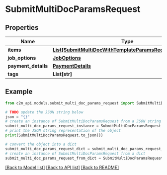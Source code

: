 # SubmitMultiDocParamsRequest


## Properties

Name | Type | Description | Notes
------------ | ------------- | ------------- | -------------
**items** | [**List[SubmitMultiDocWithTemplateParamsRequestItemsInner]**](SubmitMultiDocWithTemplateParamsRequestItemsInner.md) |  | 
**job_options** | [**JobOptions**](JobOptions.md) |  | 
**payment_details** | [**PaymentDetails**](PaymentDetails.md) |  | [optional] 
**tags** | **List[str]** |  | [optional] 

## Example

```python
from c2m_api.models.submit_multi_doc_params_request import SubmitMultiDocParamsRequest

# TODO update the JSON string below
json = "{}"
# create an instance of SubmitMultiDocParamsRequest from a JSON string
submit_multi_doc_params_request_instance = SubmitMultiDocParamsRequest.from_json(json)
# print the JSON string representation of the object
print(SubmitMultiDocParamsRequest.to_json())

# convert the object into a dict
submit_multi_doc_params_request_dict = submit_multi_doc_params_request_instance.to_dict()
# create an instance of SubmitMultiDocParamsRequest from a dict
submit_multi_doc_params_request_from_dict = SubmitMultiDocParamsRequest.from_dict(submit_multi_doc_params_request_dict)
```
[[Back to Model list]](../README.md#documentation-for-models) [[Back to API list]](../README.md#documentation-for-api-endpoints) [[Back to README]](../README.md)


